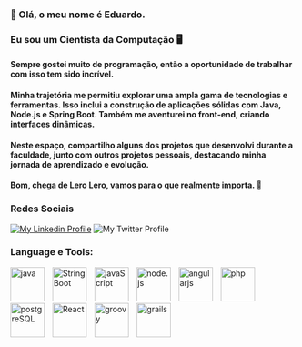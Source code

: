 ### 👋 Olá, o meu nome é Eduardo. 
### Eu sou um Cientista da Computação 🖥️

#### Sempre gostei muito de programação, então a oportunidade de trabalhar com isso tem sido incrível.
#### Minha trajetória me permitiu explorar uma ampla gama de tecnologias e ferramentas. Isso inclui a construção de aplicações sólidas com Java, Node.js e Spring Boot. Também me aventurei no front-end, criando interfaces dinâmicas.
#### Neste espaço, compartilho alguns dos projetos que desenvolvi durante a faculdade, junto com outros projetos pessoais, destacando minha jornada de aprendizado e evolução.
#### Bom, chega de Lero Lero, vamos para o que realmente importa. 🔧
### Redes Sociais
   <p align="left">
     <a href="www.linkedin.com/in/eduardo-leal-4867b918a">
         <img alt="My Linkedin Profile" 
          src="https://img.shields.io/badge/linkedin-%230077B5.svg?style=for-the-badge&logo=linkedin&logoColor=white"/></a> 
      <a hred="https://twitter.com/BlueWingedChat">
         <img alt="My Twitter Profile"
         src="https://img.shields.io/badge/Twitter-%231DA1F2.svg?style=for-the-badge&logo=Twitter&logoColor=white"/></a>
   </p>
   
### Language e Tools: 
<img allign="left" alt="java" width="60px" style="padding-right:10px;" src="https://cdn.jsdelivr.net/gh/devicons/devicon/icons/java/java-original.svg" />
<img allign="left" alt="StringBoot" width="60px" style="padding-right:10px;" src="https://cdn.jsdelivr.net/gh/devicons/devicon/icons/spring/spring-original.svg" />
<img allign="left" alt="javaScript" width="60px" style="padding-right:10px;" src="https://cdn.jsdelivr.net/gh/devicons/devicon/icons/javascript/javascript-original.svg" />
<img allign="left" alt="node.js" width="60px" style="padding-right:10px;" src="https://cdn.jsdelivr.net/gh/devicons/devicon/icons/nodejs/nodejs-original.svg" />
<img allign="left" alt="angularjs" width="60px" style="padding-right:10px;" src="https://cdn.jsdelivr.net/gh/devicons/devicon/icons/angularjs/angularjs-plain.svg" />
<img allign="left" alt="php" width="60px" style="padding-right:10px;" src="https://cdn.jsdelivr.net/gh/devicons/devicon/icons/php/php-plain.svg" />
<img allign="left" alt="postgreSQL" width="60px" style="padding-right:10px;" src="https://cdn.jsdelivr.net/gh/devicons/devicon/icons/postgresql/postgresql-original-wordmark.svg"/>
<img allign="left" alt="React" width="60px" style="padding-right:10px;" src="https://cdn.jsdelivr.net/gh/devicons/devicon/icons/react/react-original.svg"/>
<img allign="left" alt="groovy" width="60px" style="padding-right:10px;" src="https://cdn.jsdelivr.net/gh/devicons/devicon/icons/groovy/groovy-original.svg"/>

<img allign="left" alt="grails" width="60px" style="padding-right:10px;" src="https://cdn.jsdelivr.net/gh/devicons/devicon/icons/grails/grails-plain.svg"/>

          

          
          



          

          
